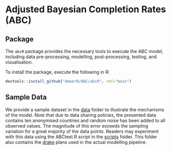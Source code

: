 # Adjusted Bayesian Completion Rates (ABC)

## Package

The `abcR` package provides the necessary tools to execute the ABC model, including data pre-processing, modelling, post-processing, testing, and visualisation. 

To install the package, execute the following in R:
```r
devtools::install_github("AmeerD/ABC/abcR", ref="main")
```

## Sample Data

We provide a sample dataset in the [data](https://github.com/AmeerD/ABC/tree/main/data) folder to illustrate the mechanisms of the model. Note that due to data sharing policies, the presented data contains ten anonymised countries and random noise has been added to all observed values. The magnitude of this error exceeds the sampling variation for a great majority of the data points. Readers may experiment with this data using the ABCtest.R script in the [scripts](https://github.com/AmeerD/ABC/tree/main/scripts) folder. This folder also contains the [drake](https://github.com/ropensci/drake) plans used in the actual modelling pipeline.
